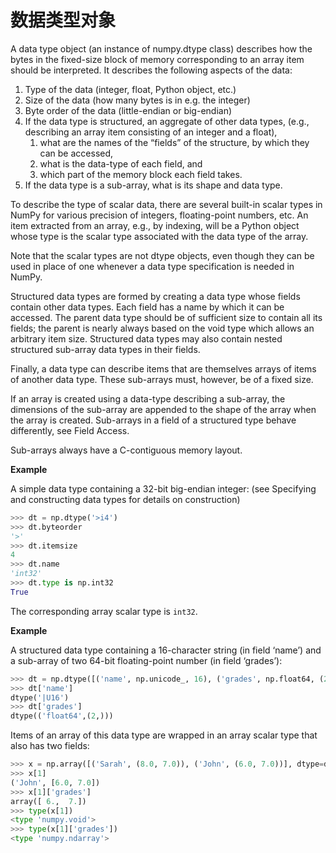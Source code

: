 # 数据类型对象

A data type object (an instance of numpy.dtype class) describes how the bytes in the fixed-size block of memory corresponding to an array item should be interpreted. It describes the following aspects of the data:

1. Type of the data (integer, float, Python object, etc.)
1. Size of the data (how many bytes is in e.g. the integer)
1. Byte order of the data (little-endian or big-endian)
1. If the data type is structured, an aggregate of other data types, (e.g., describing an array item consisting of an integer and a float),
    1. what are the names of the “fields” of the structure, by which they can be accessed,
    1. what is the data-type of each field, and
    1. which part of the memory block each field takes.
1. If the data type is a sub-array, what is its shape and data type.

To describe the type of scalar data, there are several built-in scalar types in NumPy for various precision of integers, floating-point numbers, etc. An item extracted from an array, e.g., by indexing, will be a Python object whose type is the scalar type associated with the data type of the array.

Note that the scalar types are not dtype objects, even though they can be used in place of one whenever a data type specification is needed in NumPy.

Structured data types are formed by creating a data type whose fields contain other data types. Each field has a name by which it can be accessed. The parent data type should be of sufficient size to contain all its fields; the parent is nearly always based on the void type which allows an arbitrary item size. Structured data types may also contain nested structured sub-array data types in their fields.

Finally, a data type can describe items that are themselves arrays of items of another data type. These sub-arrays must, however, be of a fixed size.

If an array is created using a data-type describing a sub-array, the dimensions of the sub-array are appended to the shape of the array when the array is created. Sub-arrays in a field of a structured type behave differently, see Field Access.

Sub-arrays always have a C-contiguous memory layout.

**Example**

A simple data type containing a 32-bit big-endian integer: (see Specifying and constructing data types for details on construction)

```python
>>> dt = np.dtype('>i4')
>>> dt.byteorder
'>'
>>> dt.itemsize
4
>>> dt.name
'int32'
>>> dt.type is np.int32
True
```

The corresponding array scalar type is ``int32``.

**Example**

A structured data type containing a 16-character string (in field ‘name’) and a sub-array of two 64-bit floating-point number (in field ‘grades’):

```python
>>> dt = np.dtype([('name', np.unicode_, 16), ('grades', np.float64, (2,))])
>>> dt['name']
dtype('|U16')
>>> dt['grades']
dtype(('float64',(2,)))
```

Items of an array of this data type are wrapped in an array scalar type that also has two fields:

```python
>>> x = np.array([('Sarah', (8.0, 7.0)), ('John', (6.0, 7.0))], dtype=dt)
>>> x[1]
('John', [6.0, 7.0])
>>> x[1]['grades']
array([ 6.,  7.])
>>> type(x[1])
<type 'numpy.void'>
>>> type(x[1]['grades'])
<type 'numpy.ndarray'>
```